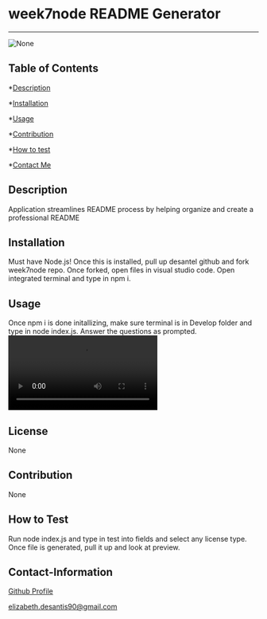 # week7node README Generator
----

![None](https://img.shields.io/badge/License-None-blueviolet)

## Table of Contents

*[Description](#description)

*[Installation](#installation)

*[Usage](#usage)

*[Contribution](#contribute)

*[How to test](#test)

*[Contact Me](#Contact-Information)
  
## Description
Application streamlines README process by helping organize and create a professional README
  
## Installation
Must have Node.js! Once this is installed, pull up desantel github and fork week7node repo.  Once forked, open files in visual studio code.  Open integrated terminal and type in npm i.
  
## Usage
Once npm i is done initallizing, make sure terminal is in Develop folder and type in node index.js.  Answer the questions as prompted.
![Video](./Assets/testingVideo2.mp4)


## License
None

## Contribution
None
  
## How to Test
Run node index.js and type in test into fields and select any license type.  Once file is generated, pull it up and look at preview.
  
## Contact-Information
[Github Profile](https://github.com/desantel)

elizabeth.desantis90@gmail.com
